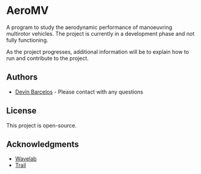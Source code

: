 # AeroMV
A program to study the aerodynamic performance of manoeuvring multirotor vehicles.  The project is currently in a development phase and not fully functioning. 

As the project progresses, additional information will be to explain how to run and contribute to the project.

## Authors

* [Devin Barcelos](https://github.com/devinbarcelos) - Please contact with any questions

## License

This project is open-source.

## Acknowledgments

* [Wavelab](https://github.com/wavelab)
* [Trail](https://github.com/TRAILab)